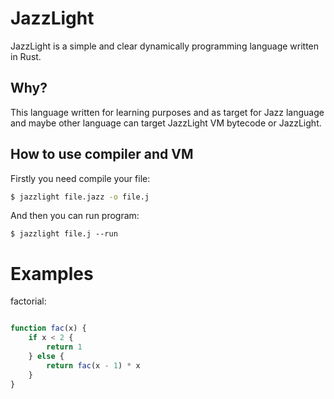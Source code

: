 # JazzLight
JazzLight is a simple and clear dynamically programming language written in Rust.

## Why?
This language written for learning purposes and as target for Jazz language and maybe other language can target JazzLight VM bytecode or JazzLight.

## How to use compiler and VM
Firstly you need compile your file:
```bash
$ jazzlight file.jazz -o file.j
```
And then you can run program: 
```
$ jazzlight file.j --run
```

# Examples

factorial:
```js

function fac(x) {
    if x < 2 {
        return 1
    } else {
        return fac(x - 1) * x
    }
}

```